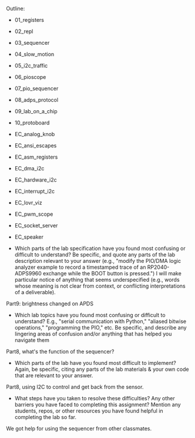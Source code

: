 Outline:
- 01_registers
- 02_repl
- 03_sequencer
- 04_slow_motion
- 05_i2c_traffic
- 06_pioscope
- 07_pio_sequencer
- 08_adps_protocol
- 09_lab_on_a_chip
- 10_protoboard
- EC_analog_knob
- EC_ansi_escapes
- EC_asm_registers
- EC_dma_i2c
- EC_hardware_i2c
- EC_interrupt_i2c
- EC_lovr_viz
- EC_pwm_scope
- EC_socket_server
- EC_speaker

- Which parts of the lab specification have you found most confusing or difficult to understand? Be specific, and quote any parts of the lab description relevant to your answer (e.g., "modify the PIO/DMA logic analyzer example to record a timestamped trace of an RP2040-ADPS9960 exchange while the BOOT button is pressed.") I will make particular notice of anything that seems underspecified (e.g., words whose meaning is not clear from context, or conflicting interpretations of a deliverable).

Part9: brightness changed on APDS

- Which lab topics have you found most confusing or difficult to understand? E.g., "serial communication with Python," "aliased bitwise operations," "programming the PIO," etc. Be specific, and describe any lingering areas of confusion and/or anything that has helped you navigate them

Part8, what's the function of the sequencer?

- Which parts of the lab have you found most difficult to implement? Again, be specific, citing any parts of the lab materials & your own code that are relevant to your answer.

Part8, using I2C to control and get back from the sensor.

- What steps have you taken to resolve these difficulties? Any other barriers you have faced to completing this assignment? Mention any students, repos, or other resources you have found helpful in completing the lab so far.

We got help for using the sequencer from other classmates.

